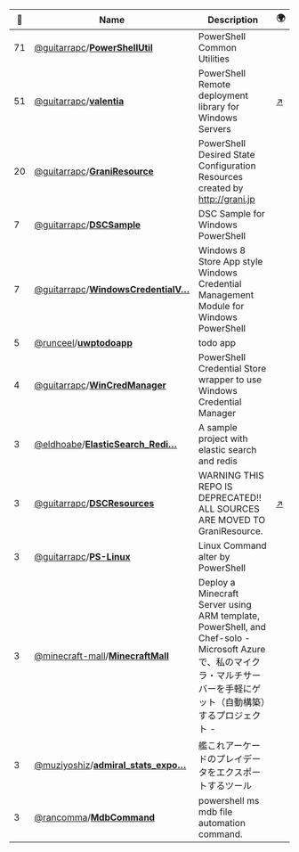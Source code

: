 |:star2: | Name | Description | 🌍|
|---|---|---|---|
|71|[@guitarrapc](https://github.com/guitarrapc)/[**PowerShellUtil**](https://github.com/guitarrapc/PowerShellUtil)|PowerShell Common Utilities||
|51|[@guitarrapc](https://github.com/guitarrapc)/[**valentia**](https://github.com/guitarrapc/valentia)|PowerShell Remote deployment library for Windows Servers|[:arrow_upper_right:](http://guitarrapc.github.io/valentia/)|
|20|[@guitarrapc](https://github.com/guitarrapc)/[**GraniResource**](https://github.com/guitarrapc/GraniResource)|PowerShell Desired State Configuration Resources created by http://grani.jp||
|7|[@guitarrapc](https://github.com/guitarrapc)/[**DSCSample**](https://github.com/guitarrapc/DSCSample)|DSC Sample for Windows PowerShell||
|7|[@guitarrapc](https://github.com/guitarrapc)/[**WindowsCredentialV…**](https://github.com/guitarrapc/WindowsCredentialVault)|Windows 8 Store App style Windows Credential Management Module for Windows PowerShell||
|5|[@runceel](https://github.com/runceel)/[**uwptodoapp**](https://github.com/runceel/uwptodoapp)|todo app||
|4|[@guitarrapc](https://github.com/guitarrapc)/[**WinCredManager**](https://github.com/guitarrapc/WinCredManager)|PowerShell Credential Store wrapper to use Windows Credential Manager||
|3|[@eldhoabe](https://github.com/eldhoabe)/[**ElasticSearch_Redi…**](https://github.com/eldhoabe/ElasticSearch_Redis_Mvc)|A sample project with elastic search and redis ||
|3|[@guitarrapc](https://github.com/guitarrapc)/[**DSCResources**](https://github.com/guitarrapc/DSCResources)|WARNING THIS REPO IS DEPRECATED!! ALL SOURCES ARE MOVED TO GraniResource.|[:arrow_upper_right:](https://github.com/guitarrapc/GraniResource )|
|3|[@guitarrapc](https://github.com/guitarrapc)/[**PS-Linux**](https://github.com/guitarrapc/PS-Linux)|Linux Command alter by PowerShell||
|3|[@minecraft-mall](https://github.com/minecraft-mall)/[**MinecraftMall**](https://github.com/minecraft-mall/MinecraftMall)|Deploy a Minecraft Server using ARM template, PowerShell, and Chef-solo - Microsoft Azureで、私のマイクラ・マルチサーバーを手軽にゲット（自動構築）するプロジェクト - ||
|3|[@muziyoshiz](https://github.com/muziyoshiz)/[**admiral_stats_expo…**](https://github.com/muziyoshiz/admiral_stats_exporter)|艦これアーケードのプレイデータをエクスポートするツール||
|3|[@rancomma](https://github.com/rancomma)/[**MdbCommand**](https://github.com/rancomma/MdbCommand)|powershell ms mdb file automation command.||

